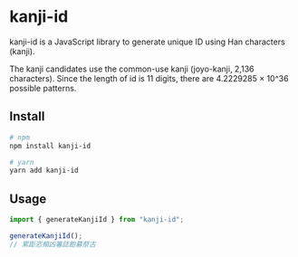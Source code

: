 # kanji-id

kanji-id is a JavaScript library to generate unique ID using Han characters (kanji).

The kanji candidates use the common-use kanji (joyo-kanji, 2,136 characters). Since the length of id is 11 digits, there are 4.2229285 × 10^36 possible patterns.

## Install

```bash
# npm
npm install kanji-id

# yarn
yarn add kanji-id
```

## Usage

```ts
import { generateKanjiId } from "kanji-id";

generateKanjiId();
// 累距恣頻凶箸誌飽募祭古
```
